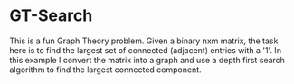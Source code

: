 # GT-Search
This is a fun Graph Theory problem.  Given a binary nxm matrix, the task here is to find the largest set of connected (adjacent) entries with a '1'. In this example I convert the matrix into a graph and use a depth first search algorithm to find the largest connected component.


